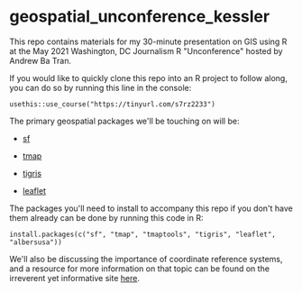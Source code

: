 # geospatial_unconference_kessler

This repo contains materials for my 30-minute presentation on GIS using R at the May 2021 Washington, DC Journalism R "Unconference" hosted by Andrew Ba Tran.

If you would like to quickly clone this repo into an R project to follow along, you can do so by running this line in the console:

`usethis::use_course("https://tinyurl.com/s7rz2233")`

The primary geospatial packages we'll be touching on will be:

-   [sf](https://r-spatial.github.io/sf/)

-   [tmap](https://github.com/mtennekes/tmap)

-   [tigris](https://github.com/walkerke/tigris)

-   [leaflet](https://rstudio.github.io/leaflet/)

The packages you'll need to install to accompany this repo if you don't have them already can be done by running this code in R:

`install.packages(c("sf", "tmap", "tmaptools", "tigris", "leaflet", "albersusa"))`

We'll also be discussing the importance of coordinate reference systems, and a resource for more information on that topic can be found on the irreverent yet informative site [here](https://ihatecoordinatesystems.com/).
